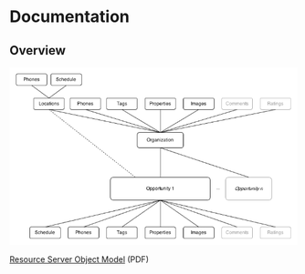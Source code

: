 # Documentation

## Overview

![Data Structure](/files/data_structure.png "Data Structure")

[Resource Server Object Model](/files/one_degree_resource_server_object_model.pdf) (PDF)
